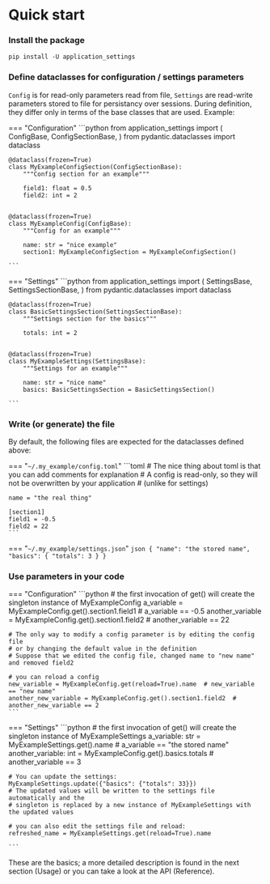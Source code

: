 # Quick start

### Install the package

`pip install -U application_settings`

### Define dataclasses for configuration / settings parameters

`Config` is for read-only parameters read from file, `Settings` are read-write parameters
stored to file for persistancy over sessions. During definition, they differ only in
terms of the base classes that are used. Example:

=== "Configuration"
    ```python
    from application_settings import (
        ConfigBase,
        ConfigSectionBase,
    )
    from pydantic.dataclasses import dataclass


    @dataclass(frozen=True)
    class MyExampleConfigSection(ConfigSectionBase):
        """Config section for an example"""

        field1: float = 0.5
        field2: int = 2


    @dataclass(frozen=True)
    class MyExampleConfig(ConfigBase):
        """Config for an example"""

        name: str = "nice example"
        section1: MyExampleConfigSection = MyExampleConfigSection()

    ```

=== "Settings"
    ```python
    from application_settings import (
        SettingsBase,
        SettingsSectionBase,
    )
    from pydantic.dataclasses import dataclass


    @dataclass(frozen=True)
    class BasicSettingsSection(SettingsSectionBase):
        """Settings section for the basics"""

        totals: int = 2


    @dataclass(frozen=True)
    class MyExampleSettings(SettingsBase):
        """Settings for an example"""

        name: str = "nice name"
        basics: BasicSettingsSection = BasicSettingsSection()

    ```




### Write (or generate) the file

By default, the following files are expected for the dataclasses defined above:

=== "`~/.my_example/config.toml`"
    ```toml
    # The nice thing about toml is that you can add comments for explanation
    # A config is read-only, so they will not be overwritten by your application
    # (unlike for settings)

    name = "the real thing"

    [section1]
    field1 = -0.5
    field2 = 22
    ```

=== "`~/.my_example/settings.json`"
    ```json
    {
        "name": "the stored name",
        "basics": {
            "totals": 3
        }
    }
    ```

### Use parameters in your code

=== "Configuration"
    ```python
    # the first invocation of get() will create the singleton instance of MyExampleConfig
    a_variable = MyExampleConfig.get().section1.field1  # a_variable == -0.5
    another_variable = MyExampleConfig.get().section1.field2  # another_variable == 22

    # The only way to modify a config parameter is by editing the config file
    # or by changing the default value in the definition
    # Suppose that we edited the config file, changed name to "new name" and removed field2

    # you can reload a config
    new_variable = MyExampleConfig.get(reload=True).name  # new_variable == "new name"
    another_new_variable = MyExampleConfig.get().section1.field2  # another_new_variable == 2
    ```

=== "Settings"
    ```python
    # the first invocation of get() will create the singleton instance of MyExampleSettings
    a_variable: str = MyExampleSettings.get().name  # a_variable == "the stored name"
    another_variable: int = MyExampleConfig.get().basics.totals  # another_variable == 3

    # You can update the settings:
    MyExampleSettings.update({"basics": {"totals": 33}})
    # The updated values will be written to the settings file automatically and the
    # singleton is replaced by a new instance of MyExampleSettings with the updated values

    # you can also edit the settings file and reload:
    refreshed_name = MyExampleSettings.get(reload=True).name

    ```

These are the basics; a more detailed description is found in the next section (Usage)
or you can take a look at the API (Reference).
